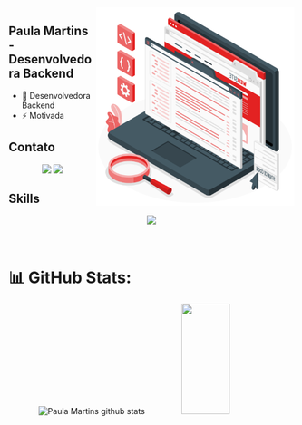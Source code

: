 <img src="pc.png" min-width="400px" max-width="350px" width="350px" align="right" alt="notebook code">

<h2> Paula Martins - Desenvolvedora Backend </h2>

  - 💬 Desenvolvedora Backend
- ⚡ Motivada

<h2> Contato </h2>
  <p align="center">
    <a href="https://www.linkedin.com/in/paulamorin/"><img src="https://skillicons.dev/icons?i=linkedin"></a>
    <a href="https://www.instagram.com/paula_mori_/"><img src="https://skillicons.dev/icons?i=instagram"></a>
  </p>

<h2> Skills </h2>
  <p align="center">
    <img src="https://skillicons.dev/icons?i=php,html,css,java,eclipse,mysql,git">
  </p>
<br>

<h1> 📊 GitHub Stats: </h1>

<div align="center">  
  <img width="49%" height="195px" src="https://github-readme-stats.vercel.app/api?username=Morinian&show_icons=true&count_private=true&hide_border=true&title_color=ff91a4&icon_color=ff91a4&text_color=c9d1d9&bg_color=0d1117" alt="Paula Martins github stats" /> 
  <img width="41%" height="195px" src="https://github-readme-stats.vercel.app/api/top-langs/?username=Morinian&layout=compact&hide_border=true&title_color=ff91a4&text_color=ff91a4&bg_color=0d1117" />
</div>
